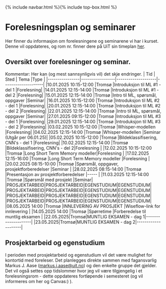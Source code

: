 {% include navbar.html %}{% include top-box.html %}
# Forelesningsplan og seminarer 
Her finner du informasjon om forelesningene og seminarene vi har i kurset.
Denne vil oppdateres, og rom nr. finner dere på UiT sin timeplan [her](https://timeplan.uit.no/emne_timeplan.php?sem=25v&module=SOK-3023-1).


## Oversikt over forelesninger og seminar.
Kommentar: Her kan (og mest sannsynligvis vil) det skje endringer.
| Tid            | Sted            | Tema               |Type               |
|----------------|-----------------|--------------------|--------------------|
|10.01.2025  10:15-12:00    |Tromsø  |Introduksjon til ML #1 - del 1 |Forelesning|
|14.01.2025  12:15-14:00    |Tromsø  |Introduksjon til ML #1 - del 2 |Forelesning|
|15.01.2025  12:15-14:00    |Tromsø  |Intro til ML, spørsmål, oppgaver |Seminar|
|16.01.2025  10:15-12:00    |Tromsø  |Introduksjon til ML #2 - del 1 |Forelesning|
|20.01.2025  12:15-14:00    |Tromsø  |Introduksjon til ML #2 - del 2 |Forelesning|
|22.01.2025  12:15-14:00    |Tromsø  |Intro til ML, spørsmål, oppgaver |Seminar|
|27.01.2025  09:15-12:00    |Tromsø  |Introduksjon til ML #3 - del 1 |Forelesning|
|29.01.2025  12:15-14:00    |Tromsø  |Introduksjon til ML #3 - del 2 |Forelesning|
|03.02.2025  10:15-12:00    |Tromsø  |Whisper-modellen |Forelesning|
|04.02.2025  12:15-14:00    |Tromsø  |Whisper-modellen |Seminar (Utgår per 06.01.25)|
|05.02.2025  10:15-12:00    |Tromsø  |Bildeklassifisering, CNN's - del 1 |Forelesning|
|10.02.2025  12:15-14:00    |Tromsø  |Bildeklassifisering, CNN's - del 2|Forelesning |
|12.02.2025  10:15-12:00    |Tromsø  |Long Short Term Memory modeller|Forelesning |
|17.02.2025  12:15-16:00    |Tromsø  |Long Short Term Memory modeller |Forelesning |
|20.02.2025  08:15-10:00    |Tromsø  |Spørsmål, oppgaver, prosjektforberedelser |Seminar |
|28.02.2025  08:15-14:00    |Tromsø  |Presentasjon av prosjektforberedelser |----- |
|11.03.2025  12:15-14:00    |Tromsø  |Spørsmål med prosjekt |Seminar|
|PROSJEKTARBEID|PROSJEKTARBEID|EGENSTUDIUM|EGENSTUDIUM|
|PROSJEKTARBEID|PROSJEKTARBEID|EGENSTUDIUM|EGENSTUDIUM|
|PROSJEKTARBEID|PROSJEKTARBEID|EGENSTUDIUM|EGENSTUDIUM|
|PROSJEKTARBEID|PROSJEKTARBEID|EGENSTUDIUM|EGENSTUDIUM|
|08.05.2025  14:00    |Tromsø  |INNLEVERING AV PROSJEKT |Wiseflow-link for innlevering |
|14.05.2025  14:00    |Tromsø  |Spørretime |Forberedelse til muntlig eksamen |
|22.05.2025|Tromsø|MUNTLIG EKSAMEN - dag 1|--------------------|
|23.05.2025|Tromsø|MUNTLIG EKSAMEN - dag 2|--------------------|

## Prosjektarbeid og egenstudium
I perioden med prosjektarbeid og egenstudium vil det være mulighet for kontortid med foreleser. Det planlegges direkte sammen med fagansvarlig Markus J. Aase (markus.j.aase@uit.no) og den enkelte gruppe det gjelder. Det vil også settes opp tidslommer hvor jeg vil være tilgjengelig i et forelesningsrom - dette oppdateres fortløpende i semesteret (og vil informeres om her og Canvas:) ).









   





